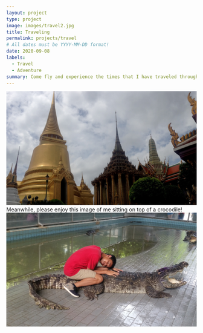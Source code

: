 ```yaml
---
layout: project
type: project
image: images/travel2.jpg
title: Traveling
permalink: projects/travel
# All dates must be YYYY-MM-DD format!
date: 2020-09-08
labels:
  - Travel
  - Adventure
summary: Come fly and experience the times that I have traveled throughout my life!
---
```


<img class="ui image" src="../images/travel.jpg">
Meanwhile, please enjoy this image of me sitting on top of a crocodile!
<img class="ui image" src="../images/travel3.jpg">
